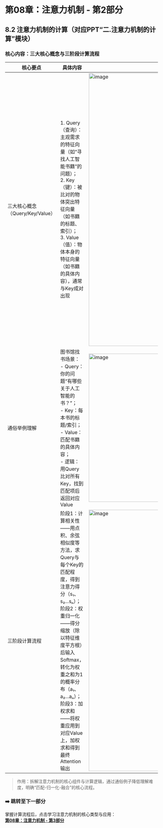 # 第08章：注意力机制 - 第2部分
## 8.2 注意力机制的计算（对应PPT“二.注意力机制的计算”模块）  
### 核心内容：三大核心概念与三阶段计算流程  
| 核心要点       | 具体内容                                                                 | 图示文字解释                     |
|----------------|--------------------------------------------------------------------------|-------------------------------------------------------|
| 三大核心概念（Query/Key/Value） | 1. Query（查询）：主观需求的特征向量（如“寻找人工智能书籍”的问题）；<br>2. Key（键）：被比对的物体突出特征向量（如书籍的标题、索引）；<br>3. Value（值）：物体本身的特征向量（如书籍的具体内容），通常与Key成对出现 | <img width="1477" height="895" alt="image" src="https://github.com/user-attachments/assets/f75f4baa-5fff-4e78-9d87-c79ed1afcdb2" />|
| 通俗举例理解   | 图书馆找书场景：<br> - Query：你的问题“有哪些关于人工智能的书？”；<br> - Key：每本书的标题/索引；<br> - Value：匹配书籍的具体内容；<br> - 逻辑：用Query比对所有Key，找到匹配项后返回对应Value |<img width="1423" height="486" alt="image" src="https://github.com/user-attachments/assets/a1e0491e-a86d-4314-8998-254cead84298" /> |
| 三阶段计算流程 | 阶段1：计算相关性——用点积、余弦相似度等方法，求Query与每个Key的匹配程度，得到注意力得分（s₁、s₂...sₙ）；<br>阶段2：权重归一化——得分缩放（除以特征维度平方根）后输入Softmax，转化为权重之和为1的概率分布（a₁、a₂...aₙ）；<br>阶段3：加权求和——将权重应用到对应Value上，加权求和得到最终Attention输出 | <img width="1446" height="857" alt="image" src="https://github.com/user-attachments/assets/47610130-01fe-4fad-9320-16a5bca63963" />|

> 作用：拆解注意力机制的核心组件与计算逻辑，通过通俗例子降低理解难度，明确“匹配-归一化-融合”的核心流程。  

### ➡️ 跳转至下一部分  
掌握计算流程后，点击学习注意力机制的核心类型与应用：  
**[第08章：注意力机制 - 第3部分](chter03.md)**
